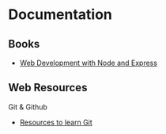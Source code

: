 # Documentation

## Books

* [Web Development with Node and Express][1]

## Web Resources

Git & Github
* [Resources to learn Git](http://try.github.io/)


<!--- Link --->
[1]: ./Web-Development-with-Node-and-Express/
